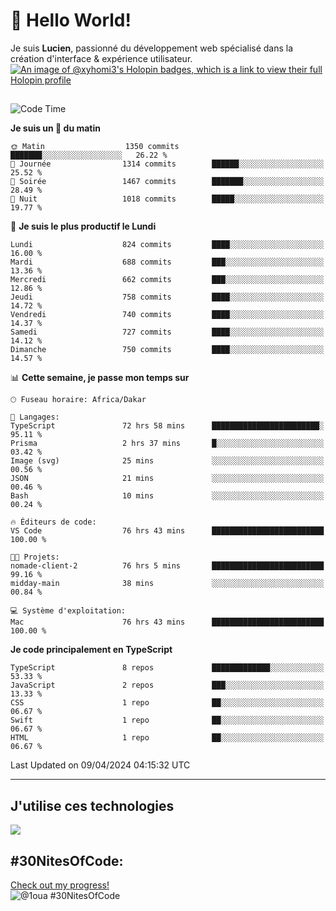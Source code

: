 # 👋 Hello World!

Je suis **Lucien**, passionné du développement web spécialisé dans la création d'interface & expérience utilisateur.
[![An image of @xyhomi3's Holopin badges, which is a link to view their full Holopin profile](https://holopin.me/xyhomi3)](https://holopin.io/@xyhomi3)

##

<!--START_SECTION:waka-->
![Code Time](http://img.shields.io/badge/Code%20Time-893%20hrs%2024%20mins-blue)

**Je suis un 🐤 du matin** 

```text
🌞 Matin                  1350 commits        ███████░░░░░░░░░░░░░░░░░░   26.22 % 
🌆 Journée                1314 commits        ██████░░░░░░░░░░░░░░░░░░░   25.52 % 
🌃 Soirée                 1467 commits        ███████░░░░░░░░░░░░░░░░░░   28.49 % 
🌙 Nuit                   1018 commits        █████░░░░░░░░░░░░░░░░░░░░   19.77 % 
```
📅 **Je suis le plus productif le Lundi** 

```text
Lundi                    824 commits         ████░░░░░░░░░░░░░░░░░░░░░   16.00 % 
Mardi                    688 commits         ███░░░░░░░░░░░░░░░░░░░░░░   13.36 % 
Mercredi                 662 commits         ███░░░░░░░░░░░░░░░░░░░░░░   12.86 % 
Jeudi                    758 commits         ████░░░░░░░░░░░░░░░░░░░░░   14.72 % 
Vendredi                 740 commits         ████░░░░░░░░░░░░░░░░░░░░░   14.37 % 
Samedi                   727 commits         ████░░░░░░░░░░░░░░░░░░░░░   14.12 % 
Dimanche                 750 commits         ████░░░░░░░░░░░░░░░░░░░░░   14.57 % 
```


📊 **Cette semaine, je passe mon temps sur** 

```text
🕑︎ Fuseau horaire: Africa/Dakar

💬 Langages: 
TypeScript               72 hrs 58 mins      ████████████████████████░   95.11 % 
Prisma                   2 hrs 37 mins       █░░░░░░░░░░░░░░░░░░░░░░░░   03.42 % 
Image (svg)              25 mins             ░░░░░░░░░░░░░░░░░░░░░░░░░   00.56 % 
JSON                     21 mins             ░░░░░░░░░░░░░░░░░░░░░░░░░   00.46 % 
Bash                     10 mins             ░░░░░░░░░░░░░░░░░░░░░░░░░   00.24 % 

🔥 Éditeurs de code: 
VS Code                  76 hrs 43 mins      █████████████████████████   100.00 % 

🐱‍💻 Projets: 
nomade-client-2          76 hrs 5 mins       █████████████████████████   99.16 % 
midday-main              38 mins             ░░░░░░░░░░░░░░░░░░░░░░░░░   00.84 % 

💻 Système d'exploitation: 
Mac                      76 hrs 43 mins      █████████████████████████   100.00 % 
```

**Je code principalement en TypeScript** 

```text
TypeScript               8 repos             █████████████░░░░░░░░░░░░   53.33 % 
JavaScript               2 repos             ███░░░░░░░░░░░░░░░░░░░░░░   13.33 % 
CSS                      1 repo              ██░░░░░░░░░░░░░░░░░░░░░░░   06.67 % 
Swift                    1 repo              ██░░░░░░░░░░░░░░░░░░░░░░░   06.67 % 
HTML                     1 repo              ██░░░░░░░░░░░░░░░░░░░░░░░   06.67 % 
```




 Last Updated on 09/04/2024 04:15:32 UTC
<!--END_SECTION:waka-->
---

## J'utilise ces technologies

<p align="left">
  <a href="https://skillicons.dev">
    <img src="https://skillicons.dev/icons?i=ts,js,md,scss,tailwind,react,redux,docker,express,astro,vite,nextjs,vercel,figma,ableton" />
  </a>
</p>

## #30NitesOfCode:
  [Check out my progress!](https://www.codedex.io/@1oua/30-nites-of-code)  
  ![@1oua #30NitesOfCode](https://www.codedex.io/api/petStatus?user=1oua)
